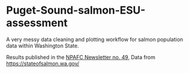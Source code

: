 # Puget-Sound-salmon-ESU-assessment
A very messy data cleaning and plotting workflow for salmon population data within Washington State.

Results published in the [NPAFC Newsletter no. 49](https://npafc.org/wp-content/uploads/Newsletters/NWSL.49.pdf#page=3),
Data from https://stateofsalmon.wa.gov/
